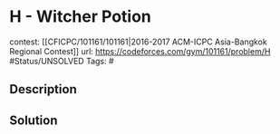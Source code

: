 # H - Witcher Potion

contest: [[CFICPC/101161/101161|2016-2017 ACM-ICPC Asia-Bangkok Regional Contest]]
url: https://codeforces.com/gym/101161/problem/H
#Status/UNSOLVED
Tags: #

## Description

## Solution


